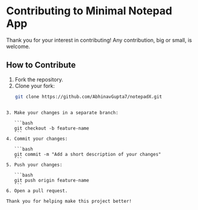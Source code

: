 
# Contributing to Minimal Notepad App

Thank you for your interest in contributing! Any contribution, big or small, is welcome.

## How to Contribute

1. Fork the repository.
2. Clone your fork:
   ```bash
   git clone https://github.com/AbhinavGupta7/notepadX.git
````

3. Make your changes in a separate branch:

   ```bash
   git checkout -b feature-name
   ```
4. Commit your changes:

   ```bash
   git commit -m "Add a short description of your changes"
   ```
5. Push your changes:

   ```bash
   git push origin feature-name
   ```
6. Open a pull request.

Thank you for helping make this project better!
